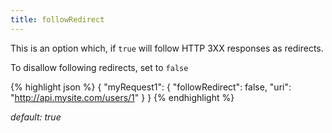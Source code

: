 ```yaml
---
title: followRedirect
---
```


This is an option which, if `true` will follow HTTP 3XX responses as redirects.

To disallow following redirects, set to `false`

{% highlight json %}
{
    "myRequest1": {
        "followRedirect": false,
        "uri": "http://api.mysite.com/users/1"
    }
}
{% endhighlight %}

*default: true*
